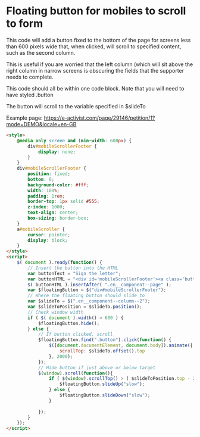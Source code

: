# Floating button for mobiles to scroll to form
This code will add a button fixed to the bottom of the page for screens less than 600 pixels wide that, when clicked,
will scroll to specified content, such as the second column.

This is useful if you are worried that the left column (which will sit above the right column in narrow screens is obscuring the fields that the supporter needs to complete. 

This code should all be within one code block. Note that you will need to have styled .button

The button will scroll to the variable specified in $slideTo

Example page: https://e-activist.com/page/29146/petition/1?mode=DEMO&locale=en-GB

```html
<style>
    @media only screen and (min-width: 600px) {
        div#mobileScrollerFooter {
            display: none;
        }
    }
    div#mobileScrollerFooter {
        position: fixed;
        bottom: 0;
        background-color: #fff;
        width: 100%;
        padding: 1rem;
        border-top: 1px solid #555;
        z-index: 1000;
        text-align: center;
        box-sizing: border-box;
    }
    a#mobileScroller {
        cursor: pointer;
        display: block;
    }
</style>
<script>
    $( document ).ready(function() {
        // Insert the button into the HTML
        var buttonText = "Sign the letter";
        var buttonHTML = "<div id='mobileScrollerFooter'><a class='button' id='mobileScroller'>" + buttonText + "</a></div>"
        $( buttonHTML ).insertAfter( ".en__component--page" );
        var $floatingButton = $("div#mobileScrollerFooter");
        // Where the floating button should slide to
        var $slideTo = $(".en__component--column--2");
        var $slideToPosition = $slideTo.position();
        // Check window width
        if ( $( document ).width() > 600 ) {
            $floatingButton.hide();
        } else {
            // If button clicked, scroll
            $floatingButton.find(".button").click(function() {
                $([document.documentElement, document.body]).animate({
                    scrollTop: $slideTo.offset().top
                }, 2000);
            });
            // Hide button if just above or below target
            $(window).scroll(function(){
                if ( $(window).scrollTop() > ( $slideToPosition.top - 200 ) ) {
                    $floatingButton.slideUp("slow");
                } else {
                    $floatingButton.slideDown("slow");
                }
                
            });
        }
    });
</script>
```
